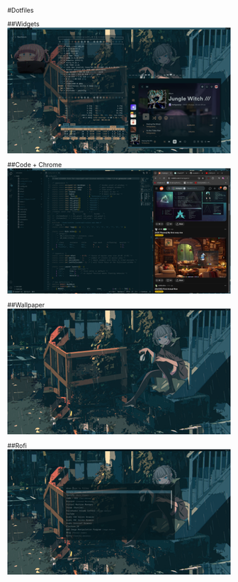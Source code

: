 #Dotfiles

##Widgets
![](1.png)

##Code + Chrome
![](2.png)

##Wallpaper
![](3.png)

##Rofi
![](4.png)